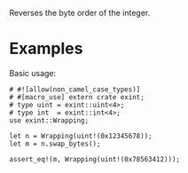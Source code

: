 Reverses the byte order of the integer.

# Examples

Basic usage:

```
# #![allow(non_camel_case_types)]
# #[macro_use] extern crate exint;
# type uint = exint::uint<4>;
# type int  = exint::int<4>;
use exint::Wrapping;

let n = Wrapping(uint!(0x12345678));
let m = n.swap_bytes();

assert_eq!(m, Wrapping(uint!(0x78563412)));
```
